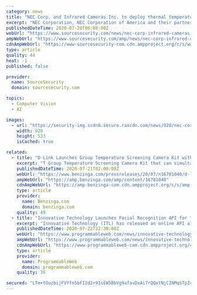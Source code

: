 ```yaml
---
category: news
title: "NEC Corp. and Infrared Cameras Inc. to deploy thermal temperature screening and facial recognition technology at Hawaii's airports"
excerpt: "NEC Corporation, NEC Corporation of America and their partner, Infrared Cameras Inc., were selected by the Hawaii Department of Transportation (HDOT) to provide thermal temperature screening"
publishedDateTime: 2020-07-20T06:08:00Z
webUrl: "https://www.sourcesecurity.com/news/nec-corp-infrared-cameras-deploy-thermal-temperature-screening-facial-recognition-technology-hawaii-airports-co-2763-ga-co-14372-ga-co-1593517653-ga.1594990701.html"
ampWebUrl: "https://www.sourcesecurity.com/amp/news/nec-corp-infrared-cameras-deploy-thermal-temperature-screening-facial-recognition-technology-hawaii-airports-co-2763-ga-co-14372-ga-co-1593517653-ga.1594990701.html"
cdnAmpWebUrl: "https://www-sourcesecurity-com.cdn.ampproject.org/c/s/www.sourcesecurity.com/amp/news/nec-corp-infrared-cameras-deploy-thermal-temperature-screening-facial-recognition-technology-hawaii-airports-co-2763-ga-co-14372-ga-co-1593517653-ga.1594990701.html"
type: article
quality: 44
heat: -1
published: false

provider:
  name: SourceSecurity
  domain: sourcesecurity.com

topics:
  - Computer Vision
  - AI

images:
  - url: "https://security-img.scdn6.secure.raxcdn.com/news/920/nec-corp-to-provide-hawaii-s-airports-with-passenger-screening-technology-920x533.jpg"
    width: 920
    height: 533
    isCached: true

related:
  - title: "D-Link Launches Group Temperature Screening Camera Kit with AI Facial Recognition"
    excerpt: "T Group Temperature Screening Camera Kit that can simultaneously scan up to 30 people with a rapid response time within 30 ms, eliminating queues in busy public areas such as office buildings, factories,"
    publishedDateTime: 2020-07-21T02:00:00Z
    webUrl: "https://www.benzinga.com/pressreleases/20/07/n16701040/d-link-launches-group-temperature-screening-camera-kit-with-ai-facial-recognition"
    ampWebUrl: "https://amp.benzinga.com/amp/content/16701040"
    cdnAmpWebUrl: "https://amp-benzinga-com.cdn.ampproject.org/c/s/amp.benzinga.com/amp/content/16701040"
    type: article
    provider:
      name: Benzinga.com
      domain: benzinga.com
    quality: 49
  - title: "Innovative Technology Launches Facial Recognition API for the Gaming Industry"
    excerpt: "Innovative Technology (ITL) has released an online API alternative to their ICU Intelligent Identification device aimed at the growing online gaming market. ICU API will enable your website to perform facial recognition & age estimation."
    publishedDateTime: 2020-07-22T22:38:00Z
    webUrl: "https://www.programmableweb.com/news/innovative-technology-launches-facial-recognition-api-gaming-industry/announcement/2020/07/22"
    ampWebUrl: "https://www.programmableweb.com/news/innovative-technology-launches-facial-recognition-api-gaming-industry/announcement/2020/07/22?amp"
    cdnAmpWebUrl: "https://www-programmableweb-com.cdn.ampproject.org/c/s/www.programmableweb.com/news/innovative-technology-launches-facial-recognition-api-gaming-industry/announcement/2020/07/22?amp"
    type: article
    provider:
      name: ProgrammableWeb
      domain: programmableweb.com
    quality: 36

secured: "LTm+tOuzbijFVYfn5bFI2d2+91sEW5BbVg9afavDxAi7rQQxtNjCINMqSTpZ4Uj0S6PHaueRIiKzmBR35/ilL62Mw+TFRZc8+P2QgyzJd6ib9WSKGA7iTD3+FZTuH34yZSrMDrOYDSMxU/YNa+gEoEhwEM/thKgv9bCJQIZRdm9InQsjL93JDyBnzdgVURps0sKooFTDaoLesJvWLc2uCu8yr1hyWZsmzqkh4vsPOVU8ipYiF8nvS8GN0Z4qXdK6AtpPtxTzO87EZybQU2cAgBlqYVEoyNFYT5/QHdzUBM/k7Z5Oyyo5KRKcCj0ubD+bzQahIt6ptZZKOsjrRJgcow==;221AYiIJLiAn4aeJ2tZgWg=="
---
```


